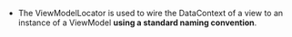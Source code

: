 - The ViewModelLocator is used to wire the DataContext of a view to an instance of a ViewModel **using a standard naming convention**.

